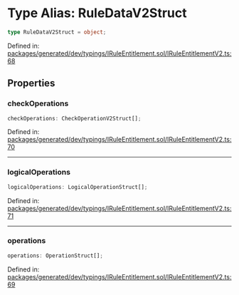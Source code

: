 # Type Alias: RuleDataV2Struct

```ts
type RuleDataV2Struct = object;
```

Defined in: [packages/generated/dev/typings/IRuleEntitlement.sol/IRuleEntitlementV2.ts:68](https://github.com/towns-protocol/towns/blob/0db1fd0ac7258e8db8cedfb6183e8eade8284fa1/packages/generated/dev/typings/IRuleEntitlement.sol/IRuleEntitlementV2.ts#L68)

## Properties

### checkOperations

```ts
checkOperations: CheckOperationV2Struct[];
```

Defined in: [packages/generated/dev/typings/IRuleEntitlement.sol/IRuleEntitlementV2.ts:70](https://github.com/towns-protocol/towns/blob/0db1fd0ac7258e8db8cedfb6183e8eade8284fa1/packages/generated/dev/typings/IRuleEntitlement.sol/IRuleEntitlementV2.ts#L70)

***

### logicalOperations

```ts
logicalOperations: LogicalOperationStruct[];
```

Defined in: [packages/generated/dev/typings/IRuleEntitlement.sol/IRuleEntitlementV2.ts:71](https://github.com/towns-protocol/towns/blob/0db1fd0ac7258e8db8cedfb6183e8eade8284fa1/packages/generated/dev/typings/IRuleEntitlement.sol/IRuleEntitlementV2.ts#L71)

***

### operations

```ts
operations: OperationStruct[];
```

Defined in: [packages/generated/dev/typings/IRuleEntitlement.sol/IRuleEntitlementV2.ts:69](https://github.com/towns-protocol/towns/blob/0db1fd0ac7258e8db8cedfb6183e8eade8284fa1/packages/generated/dev/typings/IRuleEntitlement.sol/IRuleEntitlementV2.ts#L69)
